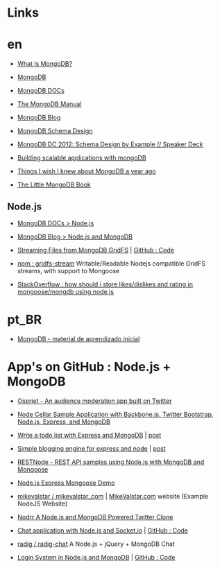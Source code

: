 Links
===========

# en

* [What is MongoDB?](http://www.10gen.com/what-is-mongodb)

* [MongoDB](http://www.mongodb.org/)

* [MongoDB DOCs](http://www.mongodb.org/display/DOCS/Home)

* [The MongoDB Manual](http://docs.mongodb.org/manual/)

* [MongoDB Blog](http://blog.mongodb.org/)

* [MongoDB Schema Design](http://www.slideshare.net/kbanker/mongodb-schema-design)

* [MongoDB DC 2012: Schema Design by Example // Speaker Deck](https://speakerdeck.com/mongodb/mongodb-dc-2012-schema-design-by-example)

* [Building scalable applications with mongoDB ](http://lanyrd.com/2012/jazoon/swkpc/)

* [Things I wish I knew about MongoDB a year ago](http://snmaynard.com/2012/10/17/things-i-wish-i-knew-about-mongodb-a-year-ago/)

* [The Little MongoDB Book](http://openmymind.net/2011/3/28/The-Little-MongoDB-Book/)

## Node.js

* [MongoDB DOCs > Node.js](http://www.mongodb.org/display/DOCS/node.JS)

* [MongoDB Blog > Node.js and MongoDB](http://blog.mongodb.org/post/812003773/node-js-and-mongodb)

* [Streaming Files from MongoDB GridFS](http://blog.james-carr.org/2012/01/09/streaming-files-from-mongodb-gridfs/) | [GitHub : Code](https://github.com/jamescarr/nodejs-mongodb-streaming)

* [npm : gridfs-stream](https://npmjs.org/package/gridfs-stream) Writable/Readable Nodejs compatible GridFS streams, with support to Mongoose 

* [StackOverflow : how should i store likes/dislikes and rating in mongoose/mongdb using node.js](http://stackoverflow.com/questions/12994594/how-should-i-store-likes-dislikes-and-rating-in-mongoose-mongdb-using-node-js)

# pt_BR

* [MongoDB - material de aprendizado inicial](http://mongly.com/)


# App's on GitHub : Node.js + MongoDB

* [Ospriet - An audience moderation app built on Twitter](http://twitter.github.com/ospriet/)

* [Node Cellar Sample Application with Backbone.js, Twitter Bootstrap, Node.js, Express, and MongoDB](https://github.com/ccoenraets/nodecellar)

* [Write a todo list with Express and MongoDB](https://github.com/dreamerslab/express-todo-example/) | [post](http://dreamerslab.com/blog/en/write-a-todo-list-with-express-and-mongodb/)

* [Simple blogging engine for express and node](https://github.com/carlmw/express-blog) | [post](http://sweetnr.com/post/blogging-with-nodejs-express-and-mongodb)

* [RESTNode - REST API samples using Node.js with MongoDB and Mongoose](https://github.com/shijuvar/RESTNode)

* [Node.js Express Mongoose Demo](https://github.com/madhums/nodejs-express-mongoose-demo)

* [mikevalstar / mikevalstar_com](https://github.com/mikevalstar/mikevalstar_com) | [MikeValstar.com](http://mikevalstar.com/) website (Example NodeJS Website)

* [Nodrr A Node.js and MongoDB Powered Twitter Clone](https://github.com/tglines/nodrr)

* [Chat application with Node.js and Socket.io](http://erickrdch.com/2012/05/chat-application-with-node-js-and-socket-io.html) | [GitHub : Code](https://github.com/erickrdch/demo-chat)

* [radig / radig-chat](https://github.com/radig/radig-chat) A Node.js + jQuery + MongoDB Chat

* [Login System in Node.js and MongoDB](http://www.quietless.com/kitchen/building-a-login-system-in-node-js-and-mongodb/) | [GitHub : Code](https://github.com/braitsch/node-login)



